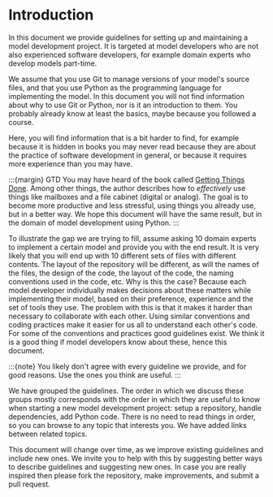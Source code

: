 # Introduction
In this document we provide guidelines for setting up and maintaining a model development project.  It is
targeted at model developers who are not also experienced software developers, for example domain experts who
develop models part-time.

We assume that you use Git to manage versions of your model's source files, and that you use Python as the
programming language for implementing the model. In this document you will not find information about why to
use Git or Python, nor is it an introduction to them. You probably already know at least the basics, maybe
because you followed a course.

Here, you will find information that is a bit harder to find, for example because it is hidden in
books you may never read because they are about the practice of software development in general, or because it
requires more experience than you may have.

:::{margin} GTD
You may have heard of the book called [Getting Things
Done](https://en.wikipedia.org/wiki/Getting_Things_Done). Among other things, the author describes how to
*effectively* use things like mailboxes and a file cabinet (digital or analog). The goal is to become more
productive and less stressful, using things you already use, but in a better way. We hope this document will
have the same result, but in the domain of model development using Python.
:::

To illustrate the gap we are trying to fill, assume asking 10 domain experts to implement a certain model and
provide you with the end result. It is very likely that you will end up with 10 different sets of files with
different contents. The layout of the repository will be different, as will the names of the files, the design
of the code, the layout of the code, the naming conventions used in the code, etc. Why is this the case?
Because each model developer individually makes decisions about these matters while implementing their model,
based on their preference, experience and the set of tools they use. The problem with this is that it makes it
harder than necessary to collaborate with each other. Using similar conventions and coding practices make it
easier for us all to understand each other's code. For some of the conventions and practices good guidelines
exist. We think it is a good thing if model developers know about these, hence this document.

:::{note}
You likely don't agree with every guideline we provide, and for good reasons. Use the ones you think are
useful.
:::

We have grouped the guidelines. The order in which we discuss these groups mostly corresponds with the order
in which they are useful to know when starting a new model development project: setup a repository, handle
dependencies, add Python code. There is no need to read things in order, so you can browse to any topic that
interests you. We have added links between related topics.

This document will change over time, as we improve existing guidelines and include new ones. We invite you to
help with this by suggesting better ways to describe guidelines and suggesting new ones. In case you are
really inspired then please fork the repository, make improvements, and submit a pull request.
